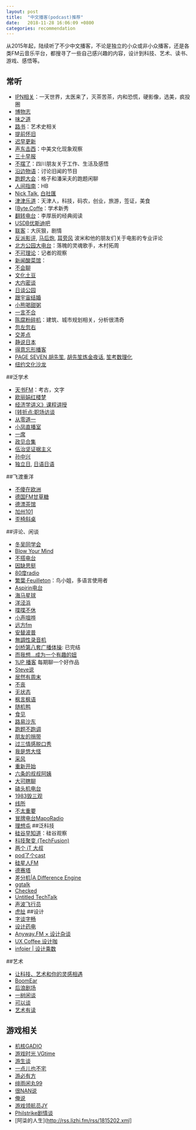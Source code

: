 ```yaml
---
layout: post
title:  "中文播客(podcast)推荐"
date:   2018-11-28 16:06:09 +0800
categories: recommendation
---
```


从2015年起，陆续听了不少中文播客，不论是独立的小众或非小众播客，还是各类FM云音乐平台，都搜寻了一些自己感兴趣的内容，设计到科技、艺术、读书、游戏、感悟等。
## 常听
- [IPN相关](https://ipn.li/)：一天世界，太医来了，灭茶苦茶，内和恐慌，硬影像，选美，疯投圈
- [博物志](https://bowuzhi.fm/)
- [味之道](https://wzd.fm/)
- [路书](http://lushu88.com/)：艺术史相关
- [提前怀旧](https://pretro.xyz)
- [迟早更新](http://rss.lizhi.fm/rss/1728291.xml)
- [声东击西](https://www.etw.fm/)：中美文化现象观察
- [三十早报](https://zaobao.fireside.fm/rss)
- [不摆了](https://bubaile.net/)：四川朋友关于工作、生活及感悟
- [沿边物语](https://www.yanbianwuyu.com/)：讨论旧闻的节目
- [跑题大会](https://getpodcast.xyz/data/ximalaya/14641355.xml)：格子和潘采夫的跑题闲聊
- [人间指南](https://renjianzhinan.fm/)：HB
- [Nick Talk](https://www.nicktalk.com/), [白社匯](https://www.nicktalk.com/baishehui?format=rss)
- [津津乐道](https://jinjinledao.org/)：天津人，科技，码农，创业，旅游，签证，美食
- [[Byte.Coffe](http://byte.coffee/)：学术新秀
- [翻转电台](http://rss.lizhi.fm/rss/1057263.xml)：李厚辰的经典阅读
- [USDB优斯迪吧](http://rss.lizhi.fm/rss/319265.xml)
- [联客](http://rss.lizhi.fm/rss/1040051.xml)：大灰狠，剧情
- [反派影评](http://www.ximalaya.com/album/4127591.xml), [马后炮](https://getpodcast.xyz/data/weixin/fanpaidy-mahoupao.xml), [耳旁风](https://getpodcast.xyz/data/weixin/fanpaidy-erbianfeng.xml) 波米和他的朋友们关于电影的专业评论
- [北方公园大电台](https://getpodcast.xyz/data/ximalaya/16670237.xml)：落魄的灵魂歌手，木村拓周
- [不可理论](https://bukelilun.fireside.fm)：记者的观察
- [新闻酸菜馆](http://wasai.org/feed.xml)：
- [不会聊](https://buhuiliao.fireside.fm/)
- [文化土豆](http://www.culturepotato.com/)
- [大内密谈](http://rss.lizhi.fm/rss/14275.xml)
- [日谈公园](http://www.ximalaya.com/album/5574153.xml)
- [跟宇宙结婚](http://rss.lizhi.fm/rss/1307862.xml)
- [小熊喝甜粥](https://getpodcast.xyz/data/163/2733001.xml)
- [一言不合](http://www.ximalaya.com/album/5971303.xml)
- [陈腐粉碎机](https://getpodcast.xyz/data/ximalaya/3733966.xml)：建筑、城市规划相关，分析很清奇
- [忽左忽右](http://www.ximalaya.com/album/12817863.xml)
- [交差点](https://jiaocha.io)
- [静说日本](http://www.ximalaya.com/album/3385980.xml)
- [得意忘形播客](http://rss.lizhi.fm/rss/1959617.xml)
- [PAGE SEVEN 胡先笙](http://www.ximalaya.com/album/343368.xml), [胡先笙炼金夜话](https://getpodcast.xyz/data/163/526577852.xml), [笙考数理化](http://podcast-beta.miao.li/xml/netease/341037051/rss.xml)
- [纽约文化沙龙](http://nyshalong.com/public/rss/itunes_podcast_rss_feed.xml)

##泛学术
- [天书FM](http://tianshuguangbo.com/blog?format=RSS)：考古，文字
- [欧丽娟红楼梦](http://podcast-beta.miao.li/xml/lizhi/936538/rss.xml)
- [经济学讲义》课程讲授](https://rsshub.app/ximalaya/album/386120.rss)
- [[转折点:职场访谈](https://getpodcast.xyz/data/ximalaya/14481730.xml)
- [从零道一](http://feeds.feedburner.com/0says1)
- [小凤直播室](http://rss.kaolafm.com/MZ_RSS/rss/1100000046071/album.xml)
- [一席](http://rss.kaolafm.com/MZ_RSS/rss/1100000046138/album.xml)
- [政见合集](http://cnpolitics.github.io/radio/feed.xml)
- [伍治坚证据主义](http://www.ximalaya.com/album/9916638.xml)
- [孙中兴](http://podcast-beta.miao.li/xml/netease/349551665/rss.xml)
- [独立日](https://riyu.squarespace.com/independenceday), [日语日语](https://riyu.squarespace.com/hibi?format=rss)

##飞渡重洋
- [不傻在欧洲](https://getpodcast.xyz/data/ximalaya/3501680.xml)
- [德国FM甘草糖](http://rss.lizhi.fm/rss/340976.xml)
- [德漂茶馆](http://rss.lizhi.fm/rss/3503970.xml)
- [加州101](http://rss.lizhi.fm/rss/894383.xml)
- [歪椅斜桌](http://rss.lizhi.fm/rss/1005684.xml)


##评论、闲谈
- [冬吴同学会](http://podcast.forecho.com/ximalaya/8475135.rss)
- [Blow Your Mind](http://rss.lizhi.fm/rss/14774.xml)
- [不搭电台](http://rss.lizhi.fm/rss/13342.xml)
- [因缺思挺](http://rss.lizhi.fm/rss/1511974.xml)
- [80度radio](http://rss.lizhi.fm/rss/13899.xml)
- [繁葉·Feuilleton](http://www.ximalaya.com/album/11662130.xml)：鸟小姐，多语言使用者
- [Aspirin电台](https://aspirinfm.fireside.fm)
- [海马星球](https://anchor.fm/s/47795d0/podcast/rss)
- [洋泾浜](https://www.yangjingbang.fm/blog?format=rss)
- [喋喋不休](http://rss.lizhi.fm/rss/29892.xml)
- [小声喧哗](http://feeds.soundcloud.com/users/soundcloud:users:409827606/sounds.rss)
- [远方fm](http://rss.lizhi.fm/rss/1628041.xml)
- [安替波普](https://antipop.fireside.fm)
- [無調性录音机](http://www.ximalaya.com/album/15357554.xml)
- [剑桥第八套广播体操](http://rss.lizhi.fm/rss/1483538.xml): 已完结
- [而我想…成为一个有趣的妞](https://getpodcast.xyz/data/163/428009.xml)
- [1UP 播客](https://1up.fireside.fm) 每期聊一个好作品
- [Steve说](https://getpodcast.xyz/data/ximalaya/3385682.xml)
- [居然有周末](https://feeds.buzzsprout.com/65566.rss)
- [不丧](https://rss.simplecast.com/podcasts/4335/rss)
- [无状态](http://nirokita.cn/episodes/feed.xml)
- [枫言枫语](https://www.ximalaya.com/album/18407168.xml)
- [随机鸭](https://randomduckpodcast.fireside.fm)
- [食见](http://www.ximalaya.com/album/16126437.xml)
- [路易沙东](http://rss.lizhi.fm/rss/303790.xml)
- [跑题不跑调](http://rss.lizhi.fm/rss/1495475.xml)
- [朋友的捎带](http://fromfriend.com/feed/podcast)
- [过三情感脱口秀](http://www.ximalaya.com/album/11903827.xml)
- [我是悠大怪](http://rss.lizhi.fm/rss/503547.xml)
- [采风](https://caifeng.fireside.fm)
- [重新开始](https://cxks.in/rss)
- [六条的叔叔阿姨](http://rss.lizhi.fm/rss/1705579.xml)
- [大可瞎聊](http://cdn.lizhi.fm/rss/1476797.xml)
- [磕头机电台](https://getpodcast.xyz/data/lizhi/40744808.xml)
- [1983毁三观](http://rss.lizhi.fm/rss/1290138.xml)
- [线所](http://rss.lizhi.fm/rss/1300471.xml)
- [不太重要](https://butaizhongyao.fireside.fm)
- [冒牌电台MapoRadio](http://rss.lizhi.fm/rss/1056014.xml)
- [理想屯](http://rss.lizhi.fm/rss/3647543.xml)
##泛科技
- [硅谷早知道](http://www.ximalaya.com/album/14233547.xml)：硅谷观察
- [科技聚变 (TechFusion)](https://techfusionfm.com/podcast.xml)
- [两个 iT 大叔](http://podcast.lengqidong.com/podcast.xml)
- [pod了个cast](http://rss.lizhi.fm/rss/74078751.xml)
- [硅星人FM](https://gxr.fireside.fm/)
- [德赛塔](https://pinecast.com/feed/detasai)
- [差分机|A Difference Engine](http://www.spreaker.com/show/2665436/episodes/feed)
- [ggtalk](https://talk.swift.gg/static/rss.xml)
- [Checked](http://checked.fm/feed/podcast)
- [Untitled TechTalk](http://utt.one/feed.xml)
- [声波飞行员](http://rss.lizhi.fm/rss/1635236.xml)
- [虎扯](https://getpodcast.xyz/data/163/526864575.xml)
##设计
- [字谈字畅](https://thetype.com/feed/typechat/)
- [设计药电](https://shejiyaodian.fireside.fm)
- [Anyway.FM × 设计杂谈](https://anyway.fm)
- [UX Coffee 设计咖](https://rss.simplecast.com/podcasts/1897/rss)
- [infoier | 设计乘数](http://rss.lizhi.fm/rss/3479708.xml)

##艺术
- [让科技、艺术和你的灵感相遇](https://doko.com/podcasts/feed.xml)
- [BoomEar](https://www.boomear.fm)
- [后浪剧场](http://www.ximalaya.com/album/12154265.xml)
- [一树闲谈](http://www.arbretalk.com/rss)
- [可以谈](http://www.ximalaya.com/album/12994159.xml)
- [艺术有读](http://artispoison.com/rss)

## 游戏相关
- [机核GADIO](http://feed.tangsuanradio.com/gadio.xml)
- [游戏时光 VGtime](http://rss.lizhi.fm/rss/2017105.xml)
- [游生谈](http://rss.lizhi.fm/rss/359034.xml)
- [一点儿也不宅](http://rss.lizhi.fm/rss/2795142.xml)
- [游必有方](http://rss.lizhi.fm/rss/1044721.xml)
- [绯雨闲丸99](http://rss.lizhi.fm/rss/3820652.xml)
- [很NAN说](https://getpodcast.xyz/data/163/348974056.xml)
- [俺说](http://cdn102.lizhi.fm/rss/802378.xml/)
- [游戏领航员JY](http://rss.lizhi.fm/rss/1448168.xml)
- [Philstrike剧情谈](http://rss.lizhi.fm/rss/1384231.xml)
- [阿柒的人生](http://rss.lizhi.fm/rss/1815202.xml]
